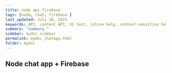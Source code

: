 ```yaml
---
title: node api firebase
tags: [node, chat, firebase ]
last_updated: July 10, 2021
keywords: API, content API, UI text, inline help, context-sensitive help, popovers, tooltips
summary: "summary."
sidebar: mydoc_sidebar
permalink: mydoc_chatapp.html
folder: mydoc
---
```


## Node chat app + Firebase